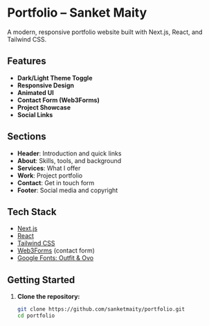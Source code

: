 # Portfolio – Sanket Maity

A modern, responsive portfolio website built with Next.js, React, and Tailwind CSS.

## Features

- **Dark/Light Theme Toggle**
- **Responsive Design**
- **Animated UI**
- **Contact Form (Web3Forms)**
- **Project Showcase**
- **Social Links**

## Sections

- **Header**: Introduction and quick links
- **About**: Skills, tools, and background
- **Services**: What I offer
- **Work**: Project portfolio
- **Contact**: Get in touch form
- **Footer**: Social media and copyright

## Tech Stack

- [Next.js](https://nextjs.org/)
- [React](https://react.dev/)
- [Tailwind CSS](https://tailwindcss.com/)
- [Web3Forms](https://web3forms.com/) (contact form)
- [Google Fonts: Outfit & Ovo](https://fonts.google.com/)

## Getting Started

1. **Clone the repository:**
   ```sh
   git clone https://github.com/sanketmaity/portfolio.git
   cd portfolio
